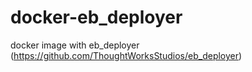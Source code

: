 # docker-eb_deployer
docker image with eb_deployer (https://github.com/ThoughtWorksStudios/eb_deployer)
